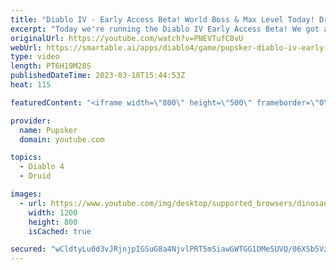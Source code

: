 ```yaml
---
title: "Diablo IV - Early Access Beta! World Boss & Max Level Today! Druid Necromancer Next Week!"
excerpt: "Today we're running the Diablo IV Early Access Beta! We got a Access code from Blizzard so that's great, plan is we're getting ..."
originalUrl: https://youtube.com/watch?v=PNEVTufC8vU
webUrl: https://smartable.ai/apps/diablo4/game/pupsker-diablo-iv-early-access-beta-world-boss-max-level-today-druid-necromancer-next-week/
type: video
length: PT6H19M28S
publishedDateTime: 2023-03-18T15:44:53Z
heat: 115

featuredContent: "<iframe width=\"800\" height=\"500\" frameborder=\"0\" src=\"https://www.youtube.com/embed/PNEVTufC8vU\" allow=\"accelerometer; autoplay; encrypted-media; gyroscope; picture-in-picture\" allowfullscreen></iframe>"

provider:
  name: Pupsker
  domain: youtube.com

topics:
  - Diablo 4
  - Druid

images:
  - url: https://www.youtube.com/img/desktop/supported_browsers/dinosaur.png
    width: 1200
    height: 800
    isCached: true

secured: "wCldtyLu0d3vJRjnjpIGSuG8a4NjvlPRT5mSiawGWTGG1DMeSUVQ/06XSb5VzWyAhRTSQaJ7IOvHDfurPpffvAPZCfxry+IQQRpx8n+Si9AsnZck5Ocu5BIj24kWHFbqWaCWf5OqSk+zuvlyMKNNkbnUZi0FhD+9RKF1GtTdrrwImfgCEcldWM1n+zunWWZWXpr55HXR62gbotXPZCfyiAcu03oodYds0/7EXY58WXnCnQ0Ea9F8r2mDB2v9vMiZmk5EEXZmaZ6irR7qI4lMv0sszlbnZfy6Aiaa14t5/GZQuy8OkdLNRaKPCF4dsVPkp2TI93Ua5m7ngU8PkbtubC58tHkW9k1ylhRposIYi+sDbdmvI4KPXRHMnG9K/EHf/5IYXO5lqayJ5iIytEtL+EQodCmFxA3mv0RCV/UijA8=;Wh9FZU08YH9YVV0yOE3EJQ=="
---
```


